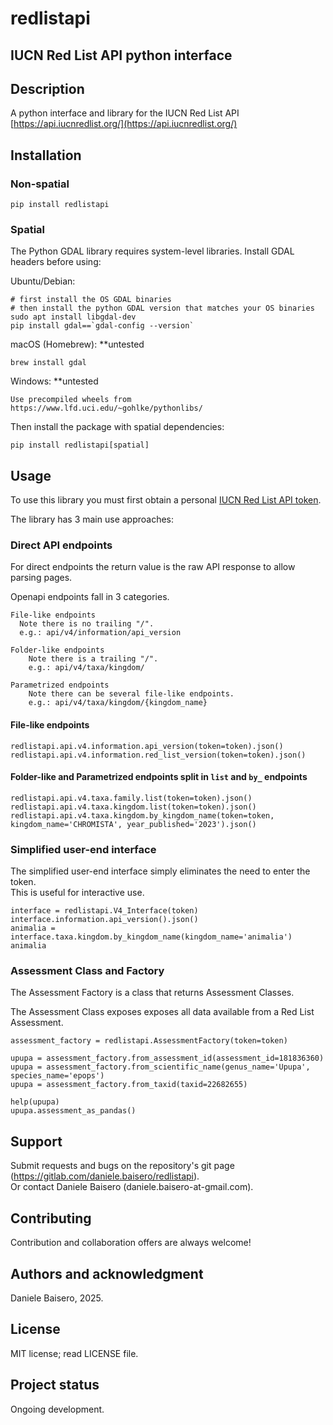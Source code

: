 # redlistapi

## IUCN Red List API python interface

## Description
A python interface and library for the IUCN Red List API [https://api.iucnredlist.org/](https://api.iucnredlist.org/)

## Installation

### Non-spatial
    pip install redlistapi

### Spatial

The Python GDAL library requires system-level libraries. Install GDAL headers before using:

Ubuntu/Debian:

    # first install the OS GDAL binaries
    # then install the python GDAL version that matches your OS binaries
    sudo apt install libgdal-dev
    pip install gdal==`gdal-config --version`

macOS (Homebrew): **untested

    brew install gdal

Windows: **untested

    Use precompiled wheels from https://www.lfd.uci.edu/~gohlke/pythonlibs/

Then install the package with spatial dependencies:

    pip install redlistapi[spatial]


## Usage
To use this library you must first obtain a personal [IUCN Red List API token](https://api.iucnredlist.org/).

The library has 3 main use approaches:


### Direct API endpoints
For direct endpoints the return value is the raw API response to allow parsing pages.

Openapi endpoints fall in 3 categories.
 
``` 
File-like endpoints  
  Note there is no trailing "/".  
  e.g.: api/v4/information/api_version
 
Folder-like endpoints
    Note there is a trailing "/".
    e.g.: api/v4/taxa/kingdom/
 
Parametrized endpoints
    Note there can be several file-like endpoints.
    e.g.: api/v4/taxa/kingdom/{kingdom_name}
```

#### File-like endpoints
    redlistapi.api.v4.information.api_version(token=token).json()
    redlistapi.api.v4.information.red_list_version(token=token).json()

#### Folder-like and Parametrized endpoints split in `list` and `by_` endpoints
    redlistapi.api.v4.taxa.family.list(token=token).json()
    redlistapi.api.v4.taxa.kingdom.list(token=token).json()
    redlistapi.api.v4.taxa.kingdom.by_kingdom_name(token=token, kingdom_name='CHROMISTA', year_published='2023').json()

### Simplified user-end interface
The simplified user-end interface simply eliminates the need to enter the token.  
This is useful for interactive use.

    interface = redlistapi.V4_Interface(token)  
    interface.information.api_version().json()  
    animalia = interface.taxa.kingdom.by_kingdom_name(kingdom_name='animalia')  
    animalia

### Assessment Class and Factory
The Assessment Factory is a class that returns Assessment Classes.

The Assessment Class exposes exposes all data available from a Red List Assessment.

    assessment_factory = redlistapi.AssessmentFactory(token=token)  
      
    upupa = assessment_factory.from_assessment_id(assessment_id=181836360)  
    upupa = assessment_factory.from_scientific_name(genus_name='Upupa', species_name='epops')  
    upupa = assessment_factory.from_taxid(taxid=22682655)  
      
    help(upupa)  
    upupa.assessment_as_pandas()

## Support
Submit requests and bugs on the repository's git page (https://gitlab.com/daniele.baisero/redlistapi).  
Or contact Daniele Baisero (daniele.baisero-at-gmail.com).

## Contributing
Contribution and collaboration offers are always welcome!

## Authors and acknowledgment
Daniele Baisero, 2025.

## License
MIT license; read LICENSE file.

## Project status
Ongoing development.
